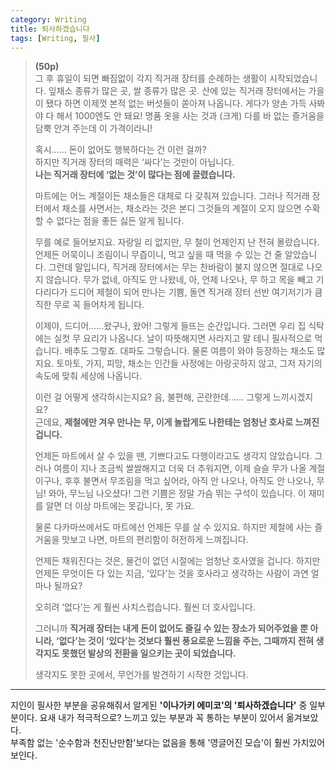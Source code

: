```yaml
---
category: Writing  
title: 퇴사하겠습니다      
tags: [Writing, 필사]   
--- 
```



> **(50p)**  
> 그 후 휴일이 되면 빠짐없이 각지 직거래 장터를 순례하는 생활이 시작되었습니다. 잎채소 종류가 많은 곳, 쌀 종류가 많은 곳. 산에 있는 직거래 장터에서는 가을이 됐다 하면 이제껏 본적 없는 버섯들이 쏟아져 나옵니다. 게다가 양손 가득 사봐야 다 해서 1000엔도 안 돼요! 명품 옷을 사는 것과 (크게) 다를 바 없는 즐거움을 담뿍 안겨 주는데 이 가격이라니!
> 
> 혹시...... 돈이 없어도 행복하다는 건 이런 걸까?  
> 하지만 직거래 장터의 매력은 ‘싸다’는 것만이 아닙니다.   
> **나는 직거래 장터에 ‘없는 것’이 많다는 점에 끌렸습니다.**
> 
> 마트에는 어느 계절이든 채소들은 대체로 다 갖춰져 있습니다. 그러나 직거래 장터에서 채소를 사면서는, 채소라는 것은 본디 그것들의 계절이 오지 않으면 수확할 수 없다는 점을 좋든 싫든 알게 됩니다.  
> 
> 무를 예로 들어보지요. 자랑일 리 없지만, 무 철이 언제인지 난 전혀 몰랐습니다. 언제든 어묵이니 조림이니 무즙이니, 먹고 싶을 때 먹을 수 있는 건 줄 알았습니다. 그런데 말입니다, 직거래 장터에서는 무는 찬바람이 불지 않으면 절대로 나오지 않습니다. 무가 없네, 아직도 안 나왔네, 아, 언제 나오나, 무 하고 목을 빼고 기다리다가 드디어 제철이 되어 만나는 기쁨, 돌연 직거래 장터 선반 여기저기가 큼직한 무로 꼭 들어차게 됩니다.
> 
> 이제야, 드디어......왔구나, 왔어! 그렇게 들뜨는 순간입니다. 그러면 우리 집 식탁에는 실컷 무 요리가 나옵니다. 날이 따뜻해지면 사라지고 말 테니 필사적으로 먹습니다. 배추도 그렇죠. 대파도 그렇습니다. 물론 여름이 와야 등장하는 채소도 많지요. 토마토, 가지, 피망, 채소는 인간들 사정에는 아랑곳하지 않고, 그저 자기의 속도에 맞춰 세상에 나옵니다.
> 
> 이런 걸 어떻게 생각하시는지요? 음, 불편해, 곤란한데...... 그렇게 느끼시겠지요?   
> 근데요, **제철에만 겨우 만나는 무, 이게 놀랍게도 나한테는 엄청난 호사로 느껴진 겁니다.**
> 
> 언제든 마트에서 살 수 있을 땐, 기쁘다고도 다행이라고도 생각지 않았습니다. 그러나 여름이 지나 조금씩 쌀쌀해지고 더욱 더 추워지면, 이제 슬슬 무가 나올 계절이구나, 후후 불면서 무조림을 먹고 싶어라, 아직 안 나오나, 아직도 안 나오나, 무님! 와아, 무느님 나오셨다! 그런 기쁨은 정말 가슴 뛰는 구석이 있습니다. 이 재미를 알면 더 이상 마트에는 못갑니다, 못 가요.
> 
> 물론 다카마쓰에서도 마트에선 언제든 무를 살 수 있지요. 하지만 제철에 사는 즐거움을 맛보고 나면, 마트의 편리함이 허전하게 느껴집니다.
> 
> 언제든 채워진다는 것은, 물건이 없던 시절에는 엄청난 호사였을 겁니다. 하지만 언제든 무엇이든 다 있는 지금, ‘있다’는 것을 호사라고 생각하는 사람이 과연 얼마나 될까요?
> 
> 오히려 ‘없다’는 게 훨씬 사치스럽습니다. 훨씬 더 호사입니다.
> 
> 그러니까 **직거래 장터는 내게 돈이 없어도 즐길 수 있는 장소가 되어주었을 뿐 아니라, ‘없다’는 것이 ‘있다’는 것보다 훨씬 풍요로운 느낌을 주는, 그때까지 전혀 생각지도 못했던 발상의 전환을 일으키는 곳이 되었습니다.**
> 
> 생각지도 못한 곳에서, 무언가를 발견하기 시작한 것입니다.

---------

지인이 필사한 부분을 공유해줘서 알게된 **'이나가키 에미코'의 '퇴사하겠습니다'** 중 일부분이다. 요새 내가 적극적으로? 느끼고 있는 부분과 꼭 통하는 부분이 있어서 옮겨보았다.  
부족함 없는 '순수함과 천진난만함'보다는 없음을 통해 '영글어진 모습'이 훨씬 가치있어 보인다. 